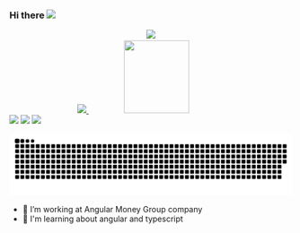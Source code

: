 ### Hi there <img height="30em" src="https://raw.githubusercontent.com/iampavangandhi/iampavangandhi/master/gifs/Hi.gif">

<div align="center"  >
<img  width="70%" src="https://cdn.dribbble.com/users/1454037/screenshots/14900099/media/c846e8a6a2a6593301c396a684412079.gif" />
</div>
<div >
  
</div>

<div align="center">
  <a href="https://github.com/Jotarojoseph">
  <img width="48%" "height="130em" src="https://github-readme-stats.vercel.app/api?username=Jotarojoseph&show_icons=true&theme=synthwave&include_all_commits=true&count_private=true"/>
  <img width="48%"  height="130em" src="https://github-readme-stats.vercel.app/api/top-langs/?username=Jotarojoseph&layout=compact&langs_count=7&theme=synthwave"/>
</div>

<div> 
  <a href="https://instagram.com/ygaok" target="_blank"><img src="https://img.shields.io/badge/-Instagram-%23E4405F?style=for-the-badge&logo=instagram&logoColor=white" target="_blank"></a>
  <a href = "mailto:ygorpb2@gmail.com"><img src="https://img.shields.io/badge/-Gmail-%23333?style=for-the-badge&logo=gmail&logoColor=white" target="_blank"></a>
  <a href="https://www.linkedin.com/in/ygor-alves-0387081b2/" target="_blank"><img src="https://img.shields.io/badge/-LinkedIn-%230077B5?style=for-the-badge&logo=linkedin&logoColor=white" target="_blank"></a> 
  
![Snake animation](https://github.com/Jotarojoseph/Jotarojoseph/blob/output/github-contribution-grid-snake.svg)
  
</div>


- 🔭 I’m working at Angular Money Group company
- 🌱 I'm learning about angular and typescript

